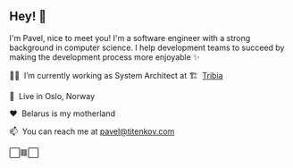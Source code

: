 ## Hey! 👋

I'm Pavel, nice to meet you! I'm a software engineer with a strong background in computer science. I help development teams to succeed by making the development process more enjoyable ✨

👨‍💻&nbsp; I’m currently working as System Architect at 🏗&nbsp; [Tribia](https://www.tribia.com/)

🏡&nbsp; Live in Oslo, Norway

❤️&nbsp; Belarus is my motherland

📫&nbsp; You can reach me at pavel@titenkov.com

⬜️🟥⬜️